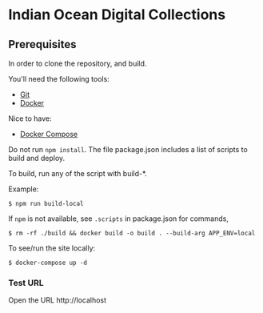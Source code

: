 Indian Ocean Digital Collections 
========

## Prerequisites

In order to clone the repository, and build.

You'll need the following tools:

- [Git](https://git-scm.com)
- [Docker](https://www.docker.com/)

Nice to have:

- [Docker Compose](https://docs.docker.com/compose/)

Do not run `npm install`. The file package.json includes a list of scripts to build and deploy.

To build, run any of the script with build-*.

Example:

```
$ npm run build-local
```

If `npm` is not available, see `.scripts` in package.json for commands,

```
$ rm -rf ./build && docker build -o build . --build-arg APP_ENV=local
```

To see/run the site locally:

```
$ docker-compose up -d
```

### Test URL

Open the URL http://localhost
